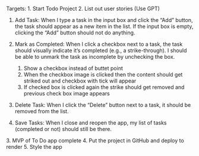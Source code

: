 Targets:
1.⁠ ⁠Start Todo Project
2.⁠ ⁠List out user stories (Use GPT)

1. Add Task: When I type a task in the input box and click the “Add” button, the task should appear as a new item in the list. If the input box is empty, clicking the “Add” button should not do anything.
2. Mark as Completed: When I click a checkbox next to a task, the task should visually indicate it’s completed (e.g., a strike-through). I should be able to unmark the task as incomplete by unchecking the box.
	1. Show a checkbox instead of buttet point
	2. When the checkbox image is clicked then the content should get striked out and checkbox with tick will appear 
	3. If checked box is clicked again the strike should get removed and previous check box image appears

3. Delete Task: When I click the “Delete” button next to a task, it should be removed from the list.
4. Save Tasks: When I close and reopen the app, my list of tasks (completed or not) should still be there.

3.⁠ ⁠MVP of To Do app complete
4.⁠ ⁠Put the project in GitHub and deploy to render
5.⁠ ⁠Style the app
